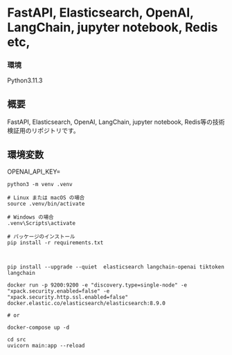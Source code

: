 # FastAPI, Elasticsearch, OpenAI, LangChain, jupyter notebook, Redis etc,

### 環境
Python3.11.3

## 概要
FastAPI, Elasticsearch, OpenAI, LangChain, jupyter notebook, Redis等の技術検証用のリポジトリです。

## 環境変数
OPENAI_API_KEY=

```shell
python3 -m venv .venv

# Linux または macOS の場合
source .venv/bin/activate 

# Windows の場合
.venv\Scripts\activate   

# パッケージのインストール
pip install -r requirements.txt



pip install --upgrade --quiet  elasticsearch langchain-openai tiktoken langchain

docker run -p 9200:9200 -e "discovery.type=single-node" -e "xpack.security.enabled=false" -e "xpack.security.http.ssl.enabled=false" docker.elastic.co/elasticsearch/elasticsearch:8.9.0

# or 

docker-compose up -d

cd src
uvicorn main:app --reload
```



